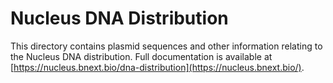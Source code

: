 # Nucleus DNA Distribution

This directory contains plasmid sequences and other information relating to the Nucleus DNA distribution. Full documentation is available at [https://nucleus.bnext.bio/dna-distribution](https://nucleus.bnext.bio/).